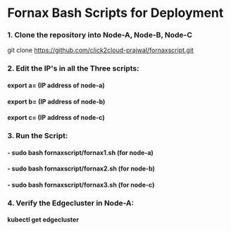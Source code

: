 # Fornax Bash Scripts for Deployment

### 1. Clone the repository into Node-A, Node-B, Node-C
git clone https://github.com/click2cloud-prajwal/fornaxscript.git

### 2. Edit the IP's in all the Three scripts:
#### export a= (IP address of node-a)
#### export b= (IP address of node-b)
#### export c= (IP address of node-c)

### 3. Run the Script:
#### - sudo bash fornaxscript/fornax1.sh (for node-a)
#### - sudo bash fornaxscript/fornax2.sh (for node-b)
#### - sudo bash fornaxscript/fornax3.sh (for node-c)
  
### 4. Verify the Edgecluster in Node-A:
#### kubectl get edgecluster

